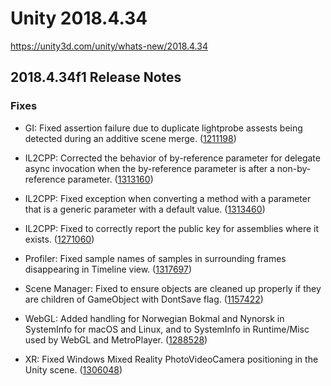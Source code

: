 # Unity 2018.4.34
https://unity3d.com/unity/whats-new/2018.4.34

## 2018.4.34f1 Release Notes


### Fixes
<ul>
<li><p>GI: Fixed assertion failure due to duplicate lightprobe assests being detected during an additive scene merge. (<a href="https://issuetracker.unity3d.com/issues/lighting-assertion-failed-on-expression-pred-star-previous-star-i-is-thrown-on-additively-adding-a-new-scene-to-a-baked-scene">1211198</a>)</p></li>
<li><p>IL2CPP: Corrected the behavior of by-reference parameter for delegate async invocation when the by-reference parameter is after a non-by-reference parameter. (<a href="https://issuetracker.unity3d.com/issues/delegate-dot-endinvoke-always-returns-null-in-a-build-when-using-the-il2cpp-scripting-backend">1313160</a>)</p></li>
<li><p>IL2CPP: Fixed exception when converting a method with a parameter that is a generic parameter with a default value. (<a href="https://issuetracker.unity3d.com/issues/il2cpp-build-fails-when-passing-a-default-t-as-an-in-parameter-to-a-method">1313460</a>)</p></li>
<li><p>IL2CPP: Fixed to correctly report the public key for assemblies where it exists. (<a href="https://issuetracker.unity3d.com/issues/il2cpp-securityexception-is-thrown-in-build-when-using-humanizer-plugin">1271060</a>)</p></li>
<li><p>Profiler: Fixed sample names of samples in surrounding frames disappearing in Timeline view. (<a href="https://issuetracker.unity3d.com/issues/profiler-timeline-sample-names-from-surrounding-frames-disappear-when-zooming-or-panning">1317697</a>)</p></li>
<li><p>Scene Manager: Fixed to ensure objects are cleaned up properly if they are children of GameObject with DontSave flag. (<a href="https://issuetracker.unity3d.com/issues/gameobjects-with-hideflags-dot-dontsave-raise-an-error-when-reloading-the-scene">1157422</a>)</p></li>
<li><p>WebGL: Added handling for Norwegian Bokmal and Nynorsk in SystemInfo for macOS and Linux, and to SystemInfo in Runtime/Misc used by WebGL and MetroPlayer. (<a href="https://issuetracker.unity3d.com/issues/application-dot-systemlanguage-returns-unknown-when-system-language-is-set-to-norwegian-bokmal-slash-nynorsk">1288528</a>)</p></li>
<li><p>XR: Fixed Windows Mixed Reality PhotoVideoCamera positioning in the Unity scene. (<a href="https://issuetracker.unity3d.com/issues/2018-dot-4-2019-dot-4-mrc-error-when-photovideocamera-enabled-and-camera-attached-to-object">1306048</a>)</p></li>
</ul>
